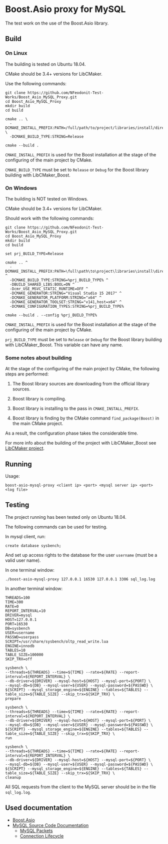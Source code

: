 # Boost.Asio proxy for MySQL

The test work on the use of the Boost.Asio library.

## Build

### On Linux

The building is tested on Ubuntu 18.04.

CMake should be 3.4+ versions for LibCMaker.

Use the following commands:

```
git clone https://github.com/NFeodonit-Test-Works/Boost_Asio_MySQL_Proxy.git
cd Boost_Asio_MySQL_Proxy
mkdir build
cd build

cmake .. \
  -DCMAKE_INSTALL_PREFIX:PATH=/full/path/to/project/libraries/install/directory \
  -DCMAKE_BUILD_TYPE:STRING=Release

cmake --build .
```

```CMAKE_INSTALL_PREFIX``` is used for the Boost installation at the stage of the configuring of the main project by CMake.

```CMAKE_BUILD_TYPE``` must be set to ```Release``` or ```Debug``` for the Boost library building with LibCMaker_Boost.


### On Windows

The building is NOT tested on Windows.

CMake should be 3.4+ versions for LibCMaker.

Should work with the following commands:

```
git clone https://github.com/NFeodonit-Test-Works/Boost_Asio_MySQL_Proxy.git
cd Boost_Asio_MySQL_Proxy
mkdir build
cd build

set prj_BUILD_TYPE=Release

cmake .. ^
  -DCMAKE_INSTALL_PREFIX:PATH=\full\path\to\project\libraries\install\directory ^
  -DCMAKE_BUILD_TYPE:STRING=%prj_BUILD_TYPE% ^
  -DBUILD_SHARED_LIBS:BOOL=ON ^
  -Dcmr_USE_MSVC_STATIC_RUNTIME=OFF ^
  -DCMAKE_GENERATOR:STRING="Visual Studio 15 2017" ^
  -DCMAKE_GENERATOR_PLATFORM:STRING="x64" ^
  -DCMAKE_GENERATOR_TOOLSET:STRING="v141,host=x64" ^
  -DCMAKE_CONFIGURATION_TYPES:STRING=%prj_BUILD_TYPE%

cmake --build . --config %prj_BUILD_TYPE%
```

```CMAKE_INSTALL_PREFIX``` is used for the Boost installation at the stage of the configuring of the main project by CMake.

```prj_BUILD_TYPE``` must be set to ```Release``` or ```Debug``` for the Boost library building with LibCMaker_Boost. This variable can have any name.


### Some notes about building

At the stage of the configuring of the main project by CMake, the following steps are performed:

1. The Boost library sources are downloading from the official library sources.

2. Boost library is compiling.

3. Boost library is installing to the pass in ```CMAKE_INSTALL_PREFIX```.

4. Boost library is finding by the CMake command ```find_package(Boost)``` in the main CMake project.

As a result, the configuration phase takes the considerable time.

For more info about the building of the project with LibCMaker_Boost see [LibCMaker project](https://github.com/LibCMaker/LibCMaker).


## Running

Usage:
```
boost-asio-mysql-proxy <client ip> <port> <mysql server ip> <port> <log file>
```


## Testing

The project running has been tested only on Ubuntu 18.04.

The following commands can be used for testing.

In mysql client, run:

```
create database sysbench;
```

And set up access rights to the database for the user ```username``` (must be a valid user name).

In one terminal window:
```
./boost-asio-mysql-proxy 127.0.0.1 16530 127.0.0.1 3306 sql_log.log
```

In another terminal window:
```
THREADS=100
TIME=300
RATE=0
REPORT_INTERVAL=10
DRIVER=mysql
HOST=127.0.0.1
PORT=16530
DB=sysbench
USER=username
PASSWD=userpass
SCRIPT=/usr/share/sysbench/oltp_read_write.lua
ENGINE=innodb
TABLES=10
TABLE_SIZE=100000
SKIP_TRX=off

sysbench \
--threads=${THREADS} --time=${TIME} --rate=${RATE} --report-interval=${REPORT_INTERVAL} \
--db-driver=${DRIVER} --mysql-host=${HOST} --mysql-port=${PORT} \
--mysql-db=${DB} --mysql-user=${USER} --mysql-password=${PASSWD} \
${SCRIPT} --mysql_storage_engine=${ENGINE} --tables=${TABLES} --table_size=${TABLE_SIZE} --skip_trx=${SKIP_TRX} \
prepare

sysbench \
--threads=${THREADS} --time=${TIME} --rate=${RATE} --report-interval=${REPORT_INTERVAL} \
--db-driver=${DRIVER} --mysql-host=${HOST} --mysql-port=${PORT} \
--mysql-db=${DB} --mysql-user=${USER} --mysql-password=${PASSWD} \
${SCRIPT} --mysql_storage_engine=${ENGINE} --tables=${TABLES} --table_size=${TABLE_SIZE} --skip_trx=${SKIP_TRX} \
run

sysbench \
--threads=${THREADS} --time=${TIME} --rate=${RATE} --report-interval=${REPORT_INTERVAL} \
--db-driver=${DRIVER} --mysql-host=${HOST} --mysql-port=${PORT} \
--mysql-db=${DB} --mysql-user=${USER} --mysql-password=${PASSWD} \
${SCRIPT} --mysql_storage_engine=${ENGINE} --tables=${TABLES} --table_size=${TABLE_SIZE} --skip_trx=${SKIP_TRX} \
cleanup
```

All SQL requests from the client to the MySQL server should be in the file ```sql_log.log```.


## Used documentation

- [Boost.Asio](https://www.boost.org/doc/libs/1_69_0/doc/html/boost_asio.html)
- [MySQL Source Code Documentation](https://dev.mysql.com/doc/dev/mysql-server/latest/)
  - [MySQL Packets](https://dev.mysql.com/doc/dev/mysql-server/latest/page_protocol_basic_packets.html)
  - [Connection Lifecycle](https://dev.mysql.com/doc/dev/mysql-server/latest/page_protocol_connection_lifecycle.html)
